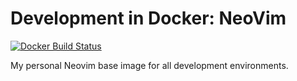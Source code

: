 # Development in Docker: NeoVim
[![Docker Build Status](https://img.shields.io/docker/build/nimerritt/did-neovim.svg?style=flat-square)](https://hub.docker.com/r/nimerritt/did-neovim/builds/)

My personal Neovim base image for all development environments.
